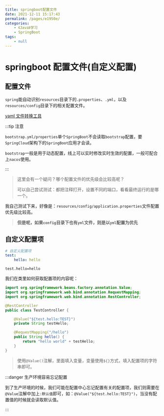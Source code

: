 ```yaml
---
title: springboot配置文件
date: 2021-12-11 15:17:43
permalink: /pages/e1950e/
categories:
    - 《Java》学习
    - SpringBoot
tags:
    - null
---
```


# springboot 配置文件(自定义配置)

## 配置文件

`spring`能自动识别`resources`目录下的`.properties`、`.yml`，以及`resources/config`目录下的相关配置文件。

[yaml 文件转换工具](https://toyaml.com/index.html)

:::tip 注意

`bootstrap.yml/properties`单个`SpringBoot`不会读取`bootstrap`配置，要`SpringCloud`架构下的`SpringBoot`应用才会读。

`bootstrap`一般是用于动态配置，线上可以实时修改实时生效的配置，一般可配合上`nacos`使用。

:::

> 这里会有一个疑问？哪个配置文件的优先级会比较高呢？
>
> 可以自己尝试测试：都把注释打开，设置不同的端口，看看最终运行的是哪一个。

我自己测试下来，好像是：`resources/config/application.properties`文件配置优先级比较高。

> **但是呢，如果`config`目录下也有`yml`文件，则是以`yml`配置为优先**

## 自定义配置项

```yaml
# 自定义配置项
test:
    hello: hello
```

```properties
test.hello=hello
```

我们在类里如何获取配置项的内容呢：

```java
import org.springframework.beans.factory.annotation.Value;
import org.springframework.web.bind.annotation.RequestMapping;
import org.springframework.web.bind.annotation.RestController;

@RestController
public class TestController {

    @Value("${test.hello:TEST}")
    private String testHello;

    @RequestMapping("/hello")
    public String hello() {
        return "hello world" + testHello;
    }
}

```

> 使用`@Value()`注解，里面填入变量，变量使用`${}`方式，填入配置项的字符串即可。

:::danger 生产环境容易忘记配置

到了生产环境的时候，我们可能在配置中心忘记配置有关的配置项，我们则需要在`@Value`注解中加上`:默认值`即可，如：`@Value("${test.hello:TEST}")`，当没有配置值的时候就会读取默认值。

:::
